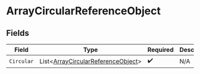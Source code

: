 # ArrayCircularReferenceObject


## Fields

| Field                                                                                     | Type                                                                                      | Required                                                                                  | Description                                                                               |
| ----------------------------------------------------------------------------------------- | ----------------------------------------------------------------------------------------- | ----------------------------------------------------------------------------------------- | ----------------------------------------------------------------------------------------- |
| `Circular`                                                                                | List<[ArrayCircularReferenceObject](../../models/shared/ArrayCircularReferenceObject.md)> | :heavy_check_mark:                                                                        | N/A                                                                                       |